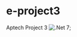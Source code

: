 # e-project3
Aptech Project 3
![.Net 7](https://devblogs.microsoft.com/dotnet/wp-content/uploads/sites/10/2022/11/Download-NET-7.png);
